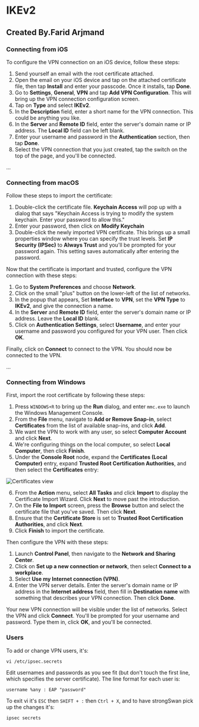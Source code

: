 # IKEv2

## Created By.Farid Arjmand ##

### Connecting from iOS

To configure the VPN connection on an iOS device, follow these steps:

1. Send yourself an email with the root certificate attached.
2. Open the email on your iOS device and tap on the attached certificate file, then tap **Install** and enter your passcode. Once it installs, tap **Done**.
3. Go to **Settings**, **General**, **VPN** and tap **Add VPN Configuration**. This will bring up the VPN connection configuration screen.
4. Tap on **Type** and select **IKEv2**.
5. In the **Description** field, enter a short name for the VPN connection. This could be anything you like.
6. In the **Server** and **Remote ID** field, enter the server's domain name or IP address. The **Local ID** field can be left blank.
7. Enter your username and password in the **Authentication** section, then tap **Done**.
8. Select the VPN connection that you just created, tap the switch on the top of the page, and you'll be connected.


...


### Connecting from macOS

Follow these steps to import the certificate:

1. Double-click the certificate file. **Keychain Access** will pop up with a dialog that says "Keychain Access is trying to modify the system keychain. Enter your password to allow this."
2. Enter your password, then click on **Modify Keychain**
3. Double-click the newly imported VPN certificate. This brings up a small properties window where you can specify the trust levels. Set **IP Security (IPSec)** to **Always Trust** and you'll be prompted for your password again. This setting saves automatically after entering the password.

Now that the certificate is important and trusted, configure the VPN connection with these steps:

1. Go to **System Preferences** and choose **Network**.
2. Click on the small "plus" button on the lower-left of the list of networks.
3. In the popup that appears, Set **Interface** to **VPN**, set the **VPN Type** to **IKEv2**, and give the connection a name.
4. In the **Server** and **Remote ID** field, enter the server's domain name or IP address. Leave the **Local ID** blank.
5. Click on **Authentication Settings**, select **Username**, and enter your username and password you configured for your VPN user. Then click **OK**.

Finally, click on **Connect** to connect to the VPN. You should now be connected to the VPN.


...


### Connecting from Windows

First, import the root certificate by following these steps:

1. Press ```WINDOWS+R``` to bring up the **Run** dialog, and enter ```mmc.exe``` to launch the Windows Management Console.
2. From the **File** menu, navigate to **Add or Remove Snap-in**, select **Certificates** from the list of available snap-ins, and click **Add**.
3. We want the VPN to work with any user, so select **Computer Account** and click **Next**.
4. We're configuring things on the local computer, so select **Local Computer**, then click **Finish**.
5. Under the **Console Root** node, expand the **Certificates (Local Computer)** entry, expand **Trusted Root Certification Authorities**, and then select the **Certificates** entry:

![Certificates view](https://assets.digitalocean.com/articles/ikevpn_ubuntu_1604/4PN0vT6.png)

6. From the **Action** menu, select **All Tasks** and click **Import** to display the Certificate Import Wizard. Click **Next** to move past the introduction.
7. On the **File to Import** screen, press the **Browse** button and select the certificate file that you've saved. Then click **Next**.
8. Ensure that the **Certificate Store** is set to **Trusted Root Certification Authorities**, and click **Next**.
9. Click **Finish** to import the certificate.

Then configure the VPN with these steps:

1. Launch **Control Panel**, then navigate to the **Network and Sharing Center**.
2. Click on **Set up a new connection or network**, then select **Connect to a workplace**.
3. Select **Use my Internet connection (VPN)**.
4. Enter the VPN server details. Enter the server's domain name or IP address in the **Internet address** field, then fill in **Destination name** with something that describes your VPN connection. Then click **Done**.

Your new VPN connection will be visible under the list of networks. Select the VPN and click **Connect**. You'll be prompted for your username and password. Type them in, click **OK**, and you'll be connected.


### Users

To add or change VPN users, it's:

    vi /etc/ipsec.secrets
    
Edit usernames and passwords as you see fit (but don't touch the first line, which specifies the server certificate). The line format for each user is:

    username %any : EAP "password"

To exit vi it's `ESC` then `SHIFT + :` then `Ctrl + X`, and to have strongSwan pick up the changes it's:

    ipsec secrets
